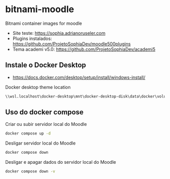 # bitnami-moodle
Bitnami container images for moodle

- Site teste: https://sophia.adrianoruseler.com
- Plugins instalados: https://github.com/ProjetoSophiaDev/moodle500plugins
- Tema academi v5.0: https://github.com/ProjetoSophiaDev/academi5
  
## Instale o Docker Desktop
- https://docs.docker.com/desktop/setup/install/windows-install/

Docker desktop theme location
```bash
\\wsl.localhost\docker-desktop\mnt\docker-desktop-disk\data\docker\volumes\sophiadev-mariadb_moodle_data\_data\theme
```

## Uso do docker compose
Criar ou subir servidor local do Moodle
```bash
docker compose up -d
```
Desligar servidor local do Moodle
```bash
docker compose down
```

Desligar e apagar dados do servidor local do Moodle
```bash
docker compose down -v
```
